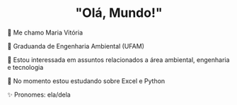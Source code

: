  <h1 align="center"> "Olá, Mundo!" </h1>
 
👋 Me chamo Maria Vitória

👀 Graduanda de Engenharia Ambiental (UFAM)

🌱 Estou interessada em assuntos relacionados a área ambiental, engenharia e tecnologia

🐍 No momento estou estudando sobre Excel e Python

✨ Pronomes: ela/dela




